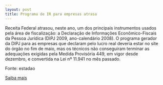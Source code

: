 ```yaml
---
layout: post
title: Programa de IR para empresas atrasa
---
```

<p>Receita Federal atrasou, neste ano, um dos principais instrumentos usados pela área de fiscalização: a Declaração de Informações Econômico-Fiscais da Pessoa Jurídica (DIPJ 2009, ano-calendário 2008). O programa gerador da DIPJ para as empresas que declaram pelo lucro real deveria estar no site do órgão no fim de maio, mas os técnicos não conseguiram terminar as adequações exigidas pela Medida Provisória 449, em vigor desde dezembro, e convertida na Lei nº 11.941 no mês passado.</p><p>Fonte: estadao</p><p><a href="http://www.estadao.com.br/estadaodehoje/20090612/not_imp386169,0.php" target="_blank">Saiba mais </a></p>
